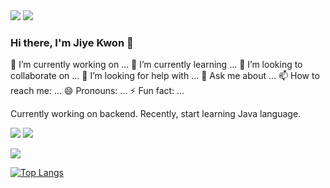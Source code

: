 <img src="https://capsule-render.vercel.app/api?type=wave&color=auto&height=170&section=header&text=JiyeKwon%20&fontSize=90" />

<img src="https://img.shields.io/badge/frontend+backend-blue?style=flat-square&logo=frontend+backend&logoColor=black"/>

### Hi there, I'm Jiye Kwon 👋
🔭 I’m currently working on ...
🌱 I’m currently learning ...
👯 I’m looking to collaborate on ...
🤔 I’m looking for help with ...
💬 Ask me about ...
📫 How to reach me: ...
😄 Pronouns: ...
⚡ Fun fact: ...

Currently working on backend. Recently, start learning Java language.
<!--
**kwonjiye/kwonjiye** is a ✨ _special_ ✨ repository because its `README.md` (this file) appears on your GitHub profile.

Here are some ideas to get you started:
-->

<img src="https://img.shields.io/badge/Python-3766AB?style=flat-square&logo=Python&logoColor=white"/></a>
<img src="https://img.shields.io/badge/C++-00599?style=flat-square&logo=C++ language&logoColor=white"/></a>

<a href="https://github.com/seondal"><img src="https://hits.seeyoufarm.com/api/count/incr/badge.svg?url=https%3A%2F%2Fgithub.com%2Fseondal&count_bg=%23000000&title_bg=%23000000&icon=github.svg&icon_color=%23E7E7E7&title=GitHub&edge_flat=false)"/></a>


[![Top Langs](https://github-readme-stats.vercel.app/api/top-langs/?username=clara)](https://github.com/whojiye/github-readme-stats)
